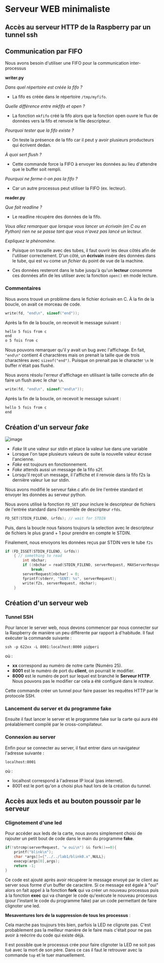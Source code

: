# Serveur WEB minimaliste

## Accès au serveur HTTP de la Raspberry par un tunnel ssh

## Communication par FIFO 

Nous avons besoin d'utiliser une FIFO pour la communication inter-processus

**writer.py**

*Dans quel répertoire est créée la fifo ?*
* La fifo es créée dans le répertoire `/tmp/myfifo`.

*Quelle différence entre mkfifo et open ?*
* La fonction `mkfifo` créé la fifo alors que la fonction open ouvre le flux de données vers la fifo et renvoie le file descripteur.

*Pourquoi tester que la fifo existe ?*
* On teste la présence de la fifo car il peut y avoir plusieurs producteurs qui écrivent dedan.

*À quoi sert flush ?*
* Cette commande force la FIFO à envoyer les données au lieu d'attendre que le buffer soit rempli.

*Pourquoi ne ferme-t-on pas la fifo ?*
* Car un autre processus peut utiliser la FIFO (ex. lecteur).

**reader.py**

*Que fait readline ?*
* Le readline récupère des données de la fifo.

*Vous allez remarquer que lorsque vous lancer un écrivain (en C ou en Python) rien ne se passe tant que vous n'avez pas lancé un lecteur.*

*Expliquez le phénomène.*

* Puisque on travaille avec des tubes, il faut ouvrir les deux côtés afin de l'utiliser correctement. D'un côté, un **écrivain** insére des données dans le tube, qui est vu come un *fichier* du point de vue de la machine. 

* Ces données resteront dans le tube jusqu'à qu'un **lecteur** consomme ces données afin de les utiliser avec la fonction `open()` en mode lecture.

### Commentaires

Nous avons trouvé un problème dans le fichier écrivain en C. À la fin de la boucle, on avait ce morceau de code.

```c
write(fd, "end\n", sizeof("end"));
```

Après la fin de la boucle, on recevoit le message suivant : 

```bash
hello 5 fois from c
end
o 5 fois from c
```

Nous pouvons remarquer qu'il y avait un bug avec l'affichage. En fait, `"end\n"` contient 4 charactères mais on prenait la taille que de trois charactères avec `sizeof("end")`. Puisque on prenait pas le character `\n` le buffer n'était pas flushé. 

Nous avons résolu l'erreur d'affichage en utilisant la taille correcte afin de faire un flush avec le char `\n`.

```c
write(fd, "end\n", sizeof("end\n"));
```

Après la fin de la boucle, on recevoit le message suivant : 

```bash
hello 5 fois from c
end
```

## Création d'un serveur *fake*

![image](https://hackmd.io/_uploads/BknnUG16a.png)

* *Fake* lit une valeur sur stdin et place la valeur lue dans une variable
* Lorsque l'on tape plusieurs valeurs de suite la nouvelle valeur écrase l'ancienne.
* *Fake* est toujours en fonctionnement.
* *Fake* attends aussi un message de la fifo s2f.
* Lorsqu'il reçoit un message, il l'affiche et il renvoie dans la fifo f2s la dernière valeur lue sur stdin.

Nous avons modifié le serveur fake.c afin de lire l'entrée standard et envoyer les données au serveur python.

Nous avons utilisé la fonction `FD_SET` pour inclure le descripteur de fichiers de l'entrée standard dans l'ensemble de descripteur `rfds`.

```c
FD_SET(STDIN_FILENO, &rfds); // wait for STDIN
```

Puis, dans la boucle nous faisons toujours la selection avec le descripteur de fichiers le plus grand + 1 pour prendre en compte le STDIN.

Finalement, nous envoyons les données reçus par STDIN vers le tube `f2s`

```c
if (FD_ISSET(STDIN_FILENO, &rfds))
    { // something to read
        int nbchar;
        if ((nbchar = read(STDIN_FILENO, serverRequest, MAXServerResquest)) == 0)
            break;
        serverRequest[nbchar] = 0;
        fprintf(stderr, "SENT: %s", serverRequest);
        write(f2s, serverRequest, nbchar);
    }
```

## Création d'un serveur web

### Tunnel SSH

Pour lancer le server web, nous devons commencer par nous connecter sur la Raspberry de manière un peu différente par rapport à d'habitude. Il faut exécuter la commande suivante : 

```shell
ssh -p 622xx -L 8001:localhost:8000 pi@peri
```

où :
* **xx** correspond au numéro de notre carte (Numéro 25).
* **8001** est le numéro de port du **client**, on pourrait le modifier.
* **8000** est le numéro de port sur lequel est branché le **Serveur HTTP**. Nous pouvons pas le modifier car cela a été configuré dans le routeur.

Cette commande créer un tunnel pour faire passer les requêtes HTTP par le protocole SSH.

### Lancement du server et du programme fake

Ensuite il faut lancer le server et le programme fake sur la carte qui aura été préalablement compilé par le cross-compilateur.

### Connexion au server 

Enfin pour se connecter au server, il faut entrer dans un navigateur l'adresse suivante :

```
localhost:8001
```

où : 

* localhost correspond à l'adresse IP local (pas internet).
* 8001 est le port qu'on a choisi plus haut lors de la création du tunnel.

## Accès aux leds et au bouton poussoir par le serveur

### Clignotement d'une led

Pour accéder aux leds de la carte, nous avons simplement choisi de rajouter un petit bout de code dans le main du programme **fake**.

```c
if(!strcmp(serverRequest, "w oui\n") && fork()==0){
    printf("blink\n");
    char *args[]={"../../lab1/blink0.x",NULL};
    execvp(args[0],args);
    return -1;
}
```
Ce code est ajouté après avoir récupérer le message envoyé par le client au server sous forme d'un buffer de caractère.
Si ce message est égale à "oui" alors on fait appel à la fonction **fork** qui va créer un nouveau processus puis à la fonction **exec** qui va changer le code qu'exécute le nouveau processus (pour l'instant le code du programme fake) par un code permettant de faire clignoter une led.

**Mesaventures lors de la suppression de tous les processus** : 

Cela marche pas toujours très bien, parfois la LED ne clignote pas. C'est probablement pas la meilleur manière de le faire mais c'était pour ne pas avoir à reécrire du code qui existe déjà.

Il est possible que le processus crée pour faire clignoter la LED ne soit pas tué avec la mort de son père. Dans ce cas il faut le retrouver avec la commande `top` et le tuer manuellement.